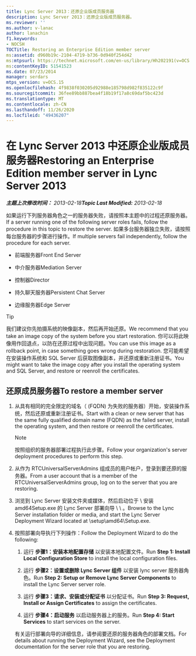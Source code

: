 ```yaml
---
title: Lync Server 2013：还原企业版成员服务器
description: Lync Server 2013：还原企业版成员服务器。
ms.reviewer: ''
ms.author: v-lanac
author: lanachin
f1.keywords:
- NOCSH
TOCTitle: Restoring an Enterprise Edition member server
ms:assetid: d960b19c-2104-4719-b736-0d940f254d42
ms:mtpsurl: https://technet.microsoft.com/en-us/library/Hh202191(v=OCS.15)
ms:contentKeyID: 51541523
ms.date: 07/23/2014
manager: serdars
mtps_version: v=OCS.15
ms.openlocfilehash: 4f9838f030205d92988e185798d982f835122c9f
ms.sourcegitcommit: 36fee89bb887bea4f18b19f17a8c69daf5bc423d
ms.translationtype: MT
ms.contentlocale: zh-CN
ms.lasthandoff: 11/26/2020
ms.locfileid: "49436207"
---
```

# <a name="restoring-an-enterprise-edition-member-server-in-lync-server-2013"></a><span data-ttu-id="c5de4-103">在 Lync Server 2013 中还原企业版成员服务器</span><span class="sxs-lookup"><span data-stu-id="c5de4-103">Restoring an Enterprise Edition member server in Lync Server 2013</span></span>

<div data-xmlns="http://www.w3.org/1999/xhtml">

<div class="topic" data-xmlns="http://www.w3.org/1999/xhtml" data-msxsl="urn:schemas-microsoft-com:xslt" data-cs="https://msdn.microsoft.com/">

<div data-asp="https://msdn2.microsoft.com/asp">



</div>

<div id="mainSection">

<div id="mainBody"><span data-ttu-id="c5de4-104">

<span> </span></span><span class="sxs-lookup"><span data-stu-id="c5de4-104">

<span> </span></span></span>

<span data-ttu-id="c5de4-105">_**主题上次修改时间：** 2013-02-18_</span><span class="sxs-lookup"><span data-stu-id="c5de4-105">_**Topic Last Modified:** 2013-02-18_</span></span>

<span data-ttu-id="c5de4-106">如果运行下列服务器角色之一的服务器失败，请按照本主题中的过程还原服务器。</span><span class="sxs-lookup"><span data-stu-id="c5de4-106">If a server running one of the following server roles fails, follow the procedure in this topic to restore the server.</span></span> <span data-ttu-id="c5de4-107">如果多台服务器独立失败，请按照每台服务器的步骤进行操作。</span><span class="sxs-lookup"><span data-stu-id="c5de4-107">If multiple servers fail independently, follow the procedure for each server.</span></span>

  - <span data-ttu-id="c5de4-108">前端服务器</span><span class="sxs-lookup"><span data-stu-id="c5de4-108">Front End Server</span></span>

  - <span data-ttu-id="c5de4-109">中介服务器</span><span class="sxs-lookup"><span data-stu-id="c5de4-109">Mediation Server</span></span>

  - <span data-ttu-id="c5de4-110">控制器</span><span class="sxs-lookup"><span data-stu-id="c5de4-110">Director</span></span>

  - <span data-ttu-id="c5de4-111">持久聊天服务器</span><span class="sxs-lookup"><span data-stu-id="c5de4-111">Persistent Chat Server</span></span>

  - <span data-ttu-id="c5de4-112">边缘服务器</span><span class="sxs-lookup"><span data-stu-id="c5de4-112">Edge Server</span></span>

<div>


> [!TIP]  
> <span data-ttu-id="c5de4-113">我们建议你先拍摄系统的映像副本，然后再开始还原。</span><span class="sxs-lookup"><span data-stu-id="c5de4-113">We recommend that you take an image copy of the system before you start restoration.</span></span> <span data-ttu-id="c5de4-114">你可以将此映像用作回退点，以防在还原过程中出现问题。</span><span class="sxs-lookup"><span data-stu-id="c5de4-114">You can use this image as a rollback point, in case something goes wrong during restoration.</span></span> <span data-ttu-id="c5de4-115">您可能希望在安装操作系统和 SQL Server 后获取图像副本，并还原或重新注册证书。</span><span class="sxs-lookup"><span data-stu-id="c5de4-115">You might want to take the image copy after you install the operating system and SQL Server, and restore or reenroll the certificates.</span></span>



</div>

<div>

## <a name="to-restore-a-member-server"></a><span data-ttu-id="c5de4-116">还原成员服务器</span><span class="sxs-lookup"><span data-stu-id="c5de4-116">To restore a member server</span></span>

1.  <span data-ttu-id="c5de4-117">从具有相同的完全限定的域名（ (FQDN) 为失败的服务器）开始，安装操作系统，然后还原或重新注册证书。</span><span class="sxs-lookup"><span data-stu-id="c5de4-117">Start with a clean or new server that has the same fully qualified domain name (FQDN) as the failed server, install the operating system, and then restore or reenroll the certificates.</span></span>
    
    <div>
    

    > [!NOTE]  
    > <span data-ttu-id="c5de4-118">按照组织的服务器部署过程执行此步骤。</span><span class="sxs-lookup"><span data-stu-id="c5de4-118">Follow your organization's server deployment procedures to perform this step.</span></span>

    
    </div>

2.  <span data-ttu-id="c5de4-119">从作为 RTCUniversalServerAdmins 组成员的用户帐户，登录到要还原的服务器。</span><span class="sxs-lookup"><span data-stu-id="c5de4-119">From a user account that is a member of the RTCUniversalServerAdmins group, log on to the server that you are restoring.</span></span>

3.  <span data-ttu-id="c5de4-120">浏览到 Lync Server 安装文件夹或媒体，然后启动位于 \\ 安装 amd64Setup.exe 的 Lync Server 部署向导 \\ \\ 。</span><span class="sxs-lookup"><span data-stu-id="c5de4-120">Browse to the Lync Server installation folder or media, and start the Lync Server Deployment Wizard located at \\setup\\amd64\\Setup.exe.</span></span>

4.  <span data-ttu-id="c5de4-121">按照部署向导执行下列操作：</span><span class="sxs-lookup"><span data-stu-id="c5de4-121">Follow the Deployment Wizard to do the following:</span></span>
    
    1.  <span data-ttu-id="c5de4-122">运行 **步骤1：安装本地配置存储** 以安装本地配置文件。</span><span class="sxs-lookup"><span data-stu-id="c5de4-122">Run **Step 1: Install Local Configuration Store** to install the local configuration files.</span></span>
    
    2.  <span data-ttu-id="c5de4-123">运行 **步骤2：设置或删除 Lync Server 组件** 以安装 lync server 服务器角色。</span><span class="sxs-lookup"><span data-stu-id="c5de4-123">Run **Step 2: Setup or Remove Lync Server Components** to install the Lync Server server role.</span></span>
    
    3.  <span data-ttu-id="c5de4-124">运行 **步骤3：请求、安装或分配证书** 以分配证书。</span><span class="sxs-lookup"><span data-stu-id="c5de4-124">Run **Step 3: Request, Install or Assign Certificates** to assign the certificates.</span></span>
    
    4.  <span data-ttu-id="c5de4-125">运行 **步骤4：启动服务** 以启动服务器上的服务。</span><span class="sxs-lookup"><span data-stu-id="c5de4-125">Run **Step 4: Start Services** to start services on the server.</span></span>
    
    <span data-ttu-id="c5de4-126">有关运行部署向导的详细信息，请参阅要还原的服务器角色的部署文档。</span><span class="sxs-lookup"><span data-stu-id="c5de4-126">For details about running the Deployment Wizard, see the Deployment documentation for the server role that you are restoring.</span></span>

<span data-ttu-id="c5de4-127"></div>

</div>

<span> </span>

</div>

</div>

</span><span class="sxs-lookup"><span data-stu-id="c5de4-127"></div>

</div>

<span> </span>

</div>

</div>

</span></span></div>

